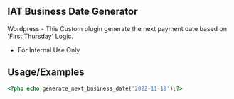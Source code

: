 
## IAT Business Date Generator

Wordpress - This Custom plugin generate the next payment date based on 'First Thursday' Logic.

- For Internal Use Only

## Usage/Examples

```php
<?php echo generate_next_business_date('2022-11-18');?>
```

